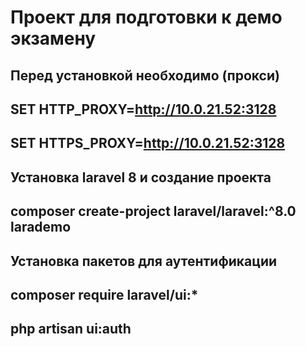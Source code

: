 # Проект для подготовки к демо экзамену

## Перед установкой необходимо (прокси)
## SET HTTP_PROXY=http://10.0.21.52:3128
## SET HTTPS_PROXY=http://10.0.21.52:3128

## Установка laravel 8 и создание проекта
## composer create-project laravel/laravel:^8.0 larademo

## Установка пакетов для аутентификации
## composer require laravel/ui:*
## php artisan ui:auth 
